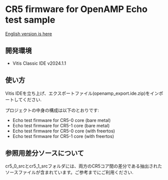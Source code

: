 # CR5 firmware for OpenAMP Echo test sample

[English version is here]()

## 開発環境
* Vitis Classic IDE v2024.1.1

## 使い方
Vitis IDEを立ち上げ、エクスポートファイル(openamp_export.ide.zip)をインポートしてください.  
  
プロジェクトの中身の構成は以下のとおりです:
* Echo test firmware for CR5-0 core (bare metal)
* Echo test firmware for CR5-1 core (bare metal)
* Echo test firmware for CR5-0 core (with freertos)
* Echo test firmware for CR5-1 core (with freertos)
  
## 参照用差分ソースについて
cr5_0_srcとcr5_1_srcフォルダには、両方のCR5コア間の差分である抽出されたソースファイルが含まれています。ご参考までにご利用ください.

